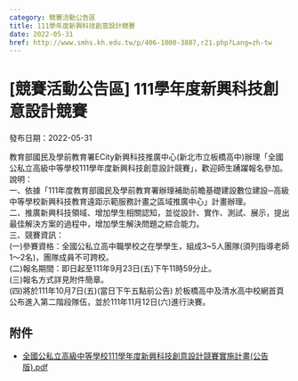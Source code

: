 ```yaml
---
category: 競賽活動公告區
title: 111學年度新興科技創意設計競賽
date: 2022-05-31
href: http://www.smhs.kh.edu.tw/p/406-1000-3807,r21.php?Lang=zh-tw
---
```


# [競賽活動公告區] 111學年度新興科技創意設計競賽

發布日期：2022-05-31

教育部國民及學前教育署ECity新興科技推廣中心(新北市立板橋高中)辦理「全國公私立高級中等學校111學年度新興科技創意設計競賽」，歡迎師生踴躍報名參加。  
說明：  
一、依據「111年度教育部國民及學前教育署辦理補助前瞻基礎建設數位建設─高級中等學校新興科技教育遠距示範服務計畫之區域推廣中心」計畫辦理。  
二、推廣新興科技領域、增加學生相關認知，並從設計、實作、測試、展示，提出最佳解決方案的過程中，增加學生解決問題之綜合能力。  
三、競賽資訊：  
(一)參賽資格：全國公私立高中職學校之在學學生，組成3~5人團隊(須列指導老師1～2名)，團隊成員不可跨校。  
(二)報名期間：即日起至111年9月23日(五)下午11時59分止。  
(三)報名方式詳見附件簡章。  
(四)將於111年10月7日(五)(當日下午五點前公告) 於板橋高中及清水高中校網首頁公布進入第二階段隊伍，並於111年11月12日(六)進行決賽。

## 附件

- [全國公私立高級中等學校111學年度新興科技創意設計競賽實施計畫(公告版).pdf](https://www.smhs.kh.edu.tw/var/file/0/1000/attach/24/pta_3573_5979706_63933.pdf)
